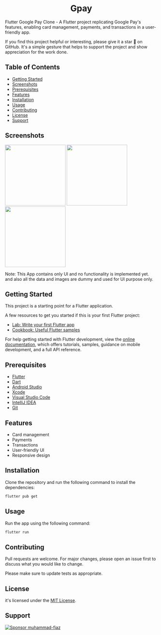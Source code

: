 <div style="text-align: center;">

# Gpay 


</div>


Flutter Google Pay Clone - A Flutter project replicating Google Pay's features, enabling card management, payments, and transactions in a user-friendly app.

If you find this project helpful or interesting, please give it a star 🌟 on GitHub. It's a simple gesture that helps to support the project and show appreciation for the work done.

## Table of Contents

- [Getting Started](#getting-started)
- [Screenshots](#screenshots)
- [Prerequisites](#prerequisites)
- [Features](#features)
- [Installation](#installation)
- [Usage](#usage)
- [Contributing](#contributing)
- [License](#license)
- [Support](#support)

## Screenshots

<img src="https://github.com/muhammad-fiaz/GpayApp-Flutter/assets/75434191/c590ed95-87a3-4c43-a72a-952f22d1b999" width="200"> <img src="https://github.com/muhammad-fiaz/GpayApp-Flutter/assets/75434191/ca8038d8-4d27-4554-9762-4dc879ba85c0" width="200"> <img src="https://github.com/muhammad-fiaz/GpayApp-Flutter/assets/75434191/22fc5f76-f7eb-4039-be14-4596f23efdda" width="200">


Note: This App contains only UI and no functionality is implemented yet. and also all the data and images are dummy and used for UI purpose only.

## Getting Started

This project is a starting point for a Flutter application.

A few resources to get you started if this is your first Flutter project:

- [Lab: Write your first Flutter app](https://docs.flutter.dev/get-started/codelab)
- [Cookbook: Useful Flutter samples](https://docs.flutter.dev/cookbook)

For help getting started with Flutter development, view the
[online documentation](https://docs.flutter.dev/), which offers tutorials,
samples, guidance on mobile development, and a full API reference.

## Prerequisites

- [Flutter](https://flutter.dev/docs/get-started/install)
- [Dart](https://dart.dev/get-dart)
- [Android Studio](https://developer.android.com/studio)
- [Xcode](https://developer.apple.com/xcode/)
- [Visual Studio Code](https://code.visualstudio.com/)
- [IntelliJ IDEA](https://www.jetbrains.com/idea/)
- [Git](https://git-scm.com/)

## Features

- Card management
- Payments
- Transactions
- User-friendly UI
- Responsive design

## Installation

Clone the repository and run the following command to install the dependencies:

```bash
flutter pub get
```

## Usage

Run the app using the following command:

```bash
flutter run
```

## Contributing

Pull requests are welcome. For major changes, please open an issue first to discuss what you would like to change.

Please make sure to update tests as appropriate.

## License

it's licensed under the [MIT License](LICENSE).

## Support

[![Sponsor muhammad-fiaz](https://img.shields.io/badge/Sponsor-%231EAEDB.svg?&style=for-the-badge&logo=GitHub-Sponsors&logoColor=white)](https://github.com/sponsors/muhammad-fiaz)


